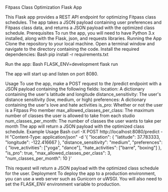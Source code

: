Fitpass Class Optimization Flask App

This Flask app provides a REST API endpoint for optimizing Fitpass class schedules. The app takes a JSON payload containing user preferences and Fitpass class data, and returns a JSON payload with the optimized class schedule.
Prerequisites
To run the app, you will need to have Python 3.x installed, along with the Flask, json, and requests libraries.
Running the App
Clone the repository to your local machine.
Open a terminal window and navigate to the directory containing the code.
Install the required dependencies:
Bash
pip install -r requirements.txt


Run the app:
Bash
FLASK_ENV=development flask run


The app will start up and listen on port 8080.

Usage
To use the app, make a POST request to the /predict endpoint with a JSON payload containing the following fields:
location: A dictionary containing the user's latitude and longitude
distance_sensitivity: The user's distance sensitivity (low, medium, or high)
preferences: A dictionary containing the user's love and hate activities
is_pro: Whether or not the user is a Fitpass Pro member
max_allowed_classes_per_class: The maximum number of classes the user is allowed to take from each studio
num_classes_per_month: The number of classes the user wants to take per month
The app will return a JSON payload with the optimized class schedule.
Example Usage
Bash
curl -X POST http://localhost:8080/predict -H "Content-Type: application/json" -d '{
  "location": {
    "latitude": 37.783333,
    "longitude": -122.416667
  },
  "distance_sensitivity": "medium",
  "preferences": {
    "love_activities": ["yoga", "dance"],
    "hate_activities": ["barre", "boxing"]
  },
  "is_pro": true,
  "max_allowed_classes_per_class": 3,
  "num_classes_per_month": 10
}'


This request will return a JSON payload with the optimized class schedule for the user.
Deployment
To deploy the app to a production environment, you can use a web server such as Gunicorn or uWSGI. You will also need to set the FLASK_ENV environment variable to production.
